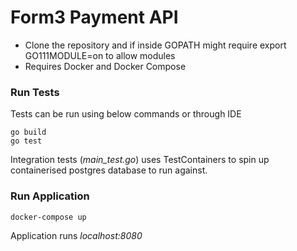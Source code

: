# **Form3 Payment API**

* Clone the repository and if inside GOPATH might require export GO111MODULE=on to allow modules
* Requires Docker and Docker Compose

### Run Tests
Tests can be run using below commands or through IDE
 
    go build
    go test

Integration tests (_main_test.go_) uses TestContainers to spin up 
containerised postgres database to run against.

### Run Application
    
    docker-compose up

Application runs _localhost:8080_
